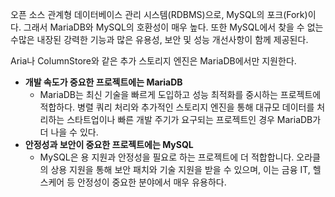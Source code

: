 오픈 소스 관계형 데이터베이스 관리 시스템(RDBMS)으로, MySQL의 포크(Fork)이다. 그래서 MariaDB와 MySQL의 호환성이 매우 높다. 또한 MySQL에서 찾을 수 없는 수많은 내장된 강력한 기능과 많은 유용성, 보안 및 성능 개선사항이 함께 제공된다.

Aria나 ColumnStore와 같은 추가 스토리지 엔진은 MariaDB에서만 지원한다.

- **개발 속도가 중요한 프로젝트에는 MariaDB**
	- MariaDB는 최신 기술을 빠르게 도입하고 성능 최적화를 중시하는 프로젝트에 적합하다. 병렬 쿼리 처리와 추가적인 스토리지 엔진을 통해 대규모 데이터를 처리하는 스타트업이나 빠른 개발 주기가 요구되는 프로젝트인 경우 MariaDB가 더 나을 수 있다. 
- **안정성과 보안이 중요한 프로젝트에는 MySQL**
	- MySQL은 용 지원과 안정성을 필요로 하는 프로젝트에 더 적합합니다. 오라클의 상용 지원을 통해 보안 패치와 기술 지원을 받을 수 있으며, 이는 금융 IT, 헬스케어 등 안정성이 중요한 분야에서 매우 유용하다.
